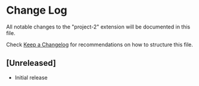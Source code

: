 # Change Log

All notable changes to the "project-2" extension will be documented in this file.

Check [Keep a Changelog](http://keepachangelog.com/) for recommendations on how to structure this file.

## [Unreleased]

- Initial release
